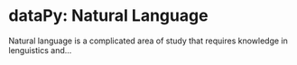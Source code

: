 # dataPy: Natural Language

Natural language is a complicated area of study that requires knowledge in lenguistics and...
